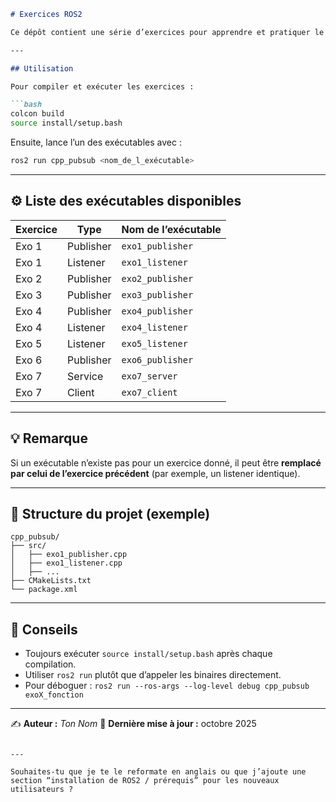 ````markdown
# Exercices ROS2

Ce dépôt contient une série d’exercices pour apprendre et pratiquer le développement avec **ROS 2** en C++.

---

## Utilisation

Pour compiler et exécuter les exercices :

```bash
colcon build
source install/setup.bash
````

Ensuite, lance l’un des exécutables avec :

```bash
ros2 run cpp_pubsub <nom_de_l_exécutable>
```

---

## ⚙️ Liste des exécutables disponibles

| Exercice | Type      | Nom de l’exécutable |
| -------- | --------- | ------------------- |
| Exo 1    | Publisher | `exo1_publisher`    |
| Exo 1    | Listener  | `exo1_listener`     |
| Exo 2    | Publisher | `exo2_publisher`    |
| Exo 3    | Publisher | `exo3_publisher`    |
| Exo 4    | Publisher | `exo4_publisher`    |
| Exo 4    | Listener  | `exo4_listener`     |
| Exo 5    | Listener  | `exo5_listener`     |
| Exo 6    | Publisher | `exo6_publisher`    |
| Exo 7    | Service   | `exo7_server`       |
| Exo 7    | Client    | `exo7_client`       |

---

## 💡 Remarque

Si un exécutable n’existe pas pour un exercice donné, il peut être **remplacé par celui de l’exercice précédent** (par exemple, un listener identique).

---

## 📁 Structure du projet (exemple)

```
cpp_pubsub/
├── src/
│   ├── exo1_publisher.cpp
│   ├── exo1_listener.cpp
│   ├── ...
├── CMakeLists.txt
└── package.xml
```

---

## 🧠 Conseils

* Toujours exécuter `source install/setup.bash` après chaque compilation.
* Utiliser `ros2 run` plutôt que d’appeler les binaires directement.
* Pour déboguer : `ros2 run --ros-args --log-level debug cpp_pubsub exoX_fonction`

---

✍️ **Auteur :** *Ton Nom*
📅 **Dernière mise à jour :** octobre 2025

```

---

Souhaites-tu que je te le reformate en anglais ou que j’ajoute une section “installation de ROS2 / prérequis” pour les nouveaux utilisateurs ?
```
